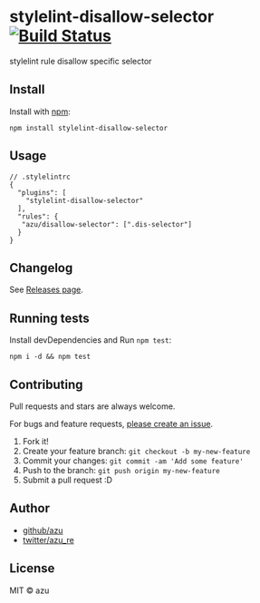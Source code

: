 # stylelint-disallow-selector [![Build Status](https://travis-ci.org/azu/stylelint-disallow-selector.svg?branch=master)](https://travis-ci.org/azu/stylelint-disallow-selector)

stylelint rule disallow specific selector

## Install

Install with [npm](https://www.npmjs.com/):

    npm install stylelint-disallow-selector

## Usage

```
// .stylelintrc
{
  "plugins": [
    "stylelint-disallow-selector"
  ],
  "rules": {
   "azu/disallow-selector": [".dis-selector"]
  }
}
```

## Changelog

See [Releases page](https://github.com/azu/stylelint-disallow-selector/releases).

## Running tests

Install devDependencies and Run `npm test`:

    npm i -d && npm test

## Contributing

Pull requests and stars are always welcome.

For bugs and feature requests, [please create an issue](https://github.com/azu/stylelint-disallow-selector/issues).

1. Fork it!
2. Create your feature branch: `git checkout -b my-new-feature`
3. Commit your changes: `git commit -am 'Add some feature'`
4. Push to the branch: `git push origin my-new-feature`
5. Submit a pull request :D

## Author

- [github/azu](https://github.com/azu)
- [twitter/azu_re](https://twitter.com/azu_re)

## License

MIT © azu
